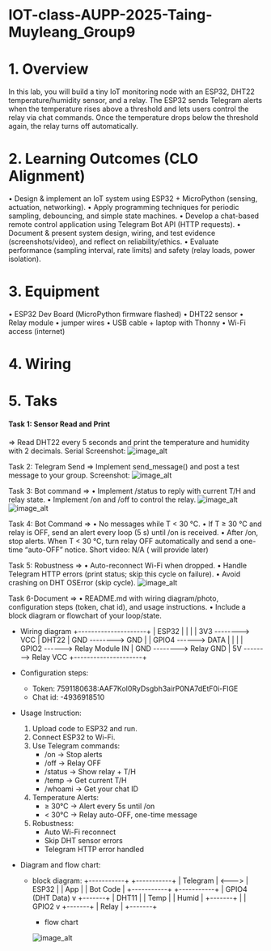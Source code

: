 # IOT-class-AUPP-2025-Taing-Muyleang_Group9

# 1. Overview

   In this lab, you will build a tiny IoT monitoring node with an ESP32, DHT22 temperature/humidity sensor, and a relay. The ESP32 sends Telegram        alerts when the temperature rises above a threshold and lets users control the relay via chat commands. Once the temperature drops below the          threshold again, the relay turns off automatically.

# 2. Learning Outcomes (CLO Alignment)
   • Design & implement an IoT system using ESP32 + MicroPython (sensing, actuation, networking).
   • Apply programming techniques for periodic sampling, debouncing, and simple state machines.
   • Develop a chat-based remote control application using Telegram Bot API (HTTP requests).
   • Document & present system design, wiring, and test evidence (screenshots/video), and reflect on reliability/ethics.
   • Evaluate performance (sampling interval, rate limits) and safety (relay loads, power isolation).
   
# 3. Equipment
   • ESP32 Dev Board (MicroPython firmware flashed)
   • DHT22 sensor
   • Relay module
   • jumper wires
   • USB cable + laptop with Thonny
   • Wi-Fi access (internet)

# 4. Wiring

# 5. Taks

   #### Task 1: Sensor Read and Print
   => Read DHT22 every 5 seconds and print the temperature and humidity with 2 decimals.
   Serial Screenshot:
   ![image_alt](https://github.com/mleanggg/IOT-class-AUPP-2025-Taing-Muyleang_Group9/blob/e098ae2c716a547fd1198646a2a06bc965191cbd/photo_2025-09-07%2002.03.32.jpeg?raw=true)
   

   Task 2: Telegram Send
   => Implement send_message() and post a test message to your group.
   Screenshot:
   ![image_alt](https://github.com/mleanggg/IOT-class-AUPP-2025-Taing-Muyleang_Group9/blob/56084c11b654ecd1c7e6fbe1dd89d855e5a60d1e/photo_2025-09-07%2002.40.51.jpeg?raw=true)

   
   Task 3: Bot command
   => • Implement /status to reply with current T/H and relay state.
      • Implement /on and /off to control the relay.
   ![image_alt](https://github.com/mleanggg/IOT-class-AUPP-2025-Taing-Muyleang_Group9/blob/cd12c23a5856e967bcdd0e9e0a8801b3e3b0ecb7/photo_2025-09-07%2002.08.02.jpeg?raw=true)
   ![image_alt](https://github.com/mleanggg/IOT-class-AUPP-2025-Taing-Muyleang_Group9/blob/cd12c23a5856e967bcdd0e9e0a8801b3e3b0ecb7/photo_2025-09-07%2002.08.04.jpeg?raw=true)


   Task 4: Bot Command
   => • No messages while T < 30 °C.
      • If T ≥ 30 °C and relay is OFF, send an alert every loop (5 s) until /on is received.
      • After /on, stop alerts. When T < 30 °C, turn relay OFF automatically and send a one-time “auto-OFF” notice.
   Short video: N/A ( will provide later)

   Task 5: Robustness
   => • Auto-reconnect Wi-Fi when dropped.
      • Handle Telegram HTTP errors (print status; skip this cycle on failure).
      • Avoid crashing on DHT OSError (skip cycle).
   ![image_alt](https://github.com/mleanggg/IOT-class-AUPP-2025-Taing-Muyleang_Group9/blob/e3ee5d5986bfefa181bc6db933031cc0e6afd2d5/photo_2025-09-07%2002.45.51.jpeg?raw=true)


   Task 6-Document
   => • README.md with wiring diagram/photo, configuration steps (token, chat id), and usage instructions.
      • Include a block diagram or flowchart of your loop/state.

   - Wiring diagram
 +---------------------+
 |       ESP32         |
 |                     |
 |  3V3 --------> VCC  |   DHT22
 |  GND --------> GND  |
 |  GPIO4 ------> DATA |
 |                     |
 |  GPIO2 ------> Relay Module IN
 |  GND --------> Relay GND
 |  5V  --------> Relay VCC
 +---------------------+


   - Configuration steps:
     + Token: 7591180638:AAF7Kol0RyDsgbh3airP0NA7dEtF0i-FlGE
     + Chat id: -4936918510
   
   - Usage Instruction:
     1. Upload code to ESP32 and run.
     2. Connect ESP32 to Wi-Fi.
     3. Use Telegram commands:
        + /on → Stop alerts
        + /off → Relay OFF
        + /status → Show relay + T/H
        + /temp → Get current T/H
        + /whoami → Get your chat ID
      4. Temperature Alerts:
         + ≥ 30°C → Alert every 5s until /on
         + < 30°C → Relay auto-OFF, one-time message
      5. Robustness:
         + Auto Wi-Fi reconnect
         + Skip DHT sensor errors
         + Telegram HTTP error handled
  
   - Diagram and flow chart:
     + block diagram:
        +-----------+       +-----------+
 | Telegram  | <---> | ESP32     |
 |   App     |       |  Bot Code |
 +-----------+       +-----------+
                        | GPIO4 (DHT Data)
                        v
                     +-------+
                     | DHT11 |
                     | Temp  |
                     | Humid |
                     +-------+
                        |
                        | GPIO2
                        v
                     +-------+
                     | Relay |
                     +-------+


       + flow chart
      
       ![image_alt](https://github.com/mleanggg/IOT-class-AUPP-2025-Taing-Muyleang_Group9/blob/b09777d789e0c4d1f8a53f7005c2dd504b27cec4/photo_2025-09-07%2002.29.17.jpeg?raw=true)

    
       
   
   
